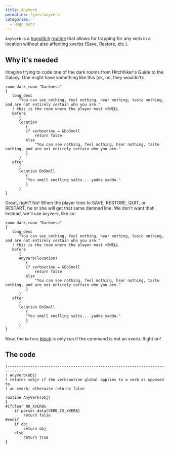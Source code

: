 ```yaml
---
title: AnyVerb
permalink: /guts/anyverb
categories: 
  - Hugo Guts
---
```


`AnyVerb` is a [hugolib.h](hugolib.h)
[routine](routine) that allows for trapping for any verb in a
location without also affecting xverbs (Save, Restore, etc.).

## Why it's needed

Imagine trying to code one of the dark rooms from Hitchhiker's Guide to
the Galaxy. One might have something like this (ok, no, they wouldn't):

    room dark_room "Darkness"
    {
       long_desc
          "You can see nothing, feel nothing, hear nothing, taste nothing, and are not entirely certain who you are."
       ! this is the room where the player must >SMELL
       before
          {
          location
             {
             if verboutine = &DoSmell
                 return false
             else
                 "You can see nothing, feel nothing, hear nothing, taste nothing, and are not entirely certain who you are."
             }
          }
       after
          {
          location DoSmell
             {
             "You smell smelling salts... yadda yadda."
             }
          }
    }

Great, right? No! When the player tries to SAVE, RESTORE, QUIT, or
RESTART, he or she will get that same damned line. We don't want that!
Instead, we'll use `AnyVerb`, like so:

    room dark_room "Darkness"
    {
       long_desc
          "You can see nothing, feel nothing, hear nothing, taste nothing, and are not entirely certain who you are."
       ! this is the room where the player must >SMELL
       before
          {
          AnyVerb(location)
             {
             if verboutine = &DoSmell
                 return false
             else
                 "You can see nothing, feel nothing, hear nothing, taste nothing, and are not entirely certain who you are."
             }
          }
       after
          {
          location DoSmell
             {
             "You smell smelling salts... yadda yadda."
             }
          }
    }

Now, the `before` [block](block) is only run if the command
is not an xverb. Right on!

## The code

    !----------------------------------------------------------------------------
    ! AnyVerb(obj)
    ! returns <obj> if the verbroutine global applies to a verb as opposed to
    ! an xverb; otherwise returns false

    routine AnyVerb(obj)
    {
    #ifclear NO_XVERBS
        if parser_data[VERB_IS_XVERB]
            return false
    #endif
        if obj
            return obj
        else
            return true
    }
